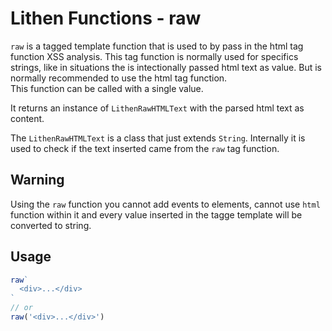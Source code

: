# Lithen Functions - raw

`raw` is a tagged template function that is used to by pass in the html tag function XSS analysis.
This tag function is normally used for specifics strings, like in situations the is intectionally
passed html text as value. But is normally recommended to use the html tag function. <br />
This function can be called with a single value.

It returns an instance of `LithenRawHTMLText` with the parsed html text as content.

The `LithenRawHTMLText` is a class that just extends `String`. Internally it is used to check if the
text inserted came from the `raw` tag function.

## Warning
Using the `raw` function you cannot add events to elements, cannot use `html` function within it and
every value inserted in the tagge template will be converted to string.

## Usage

```ts
raw`
  <div>...</div>
`
// or
raw('<div>...</div>')
```
